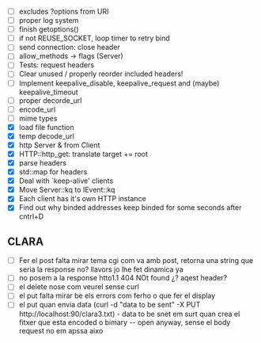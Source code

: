 - [ ] excludes ?options from URI
- [ ] proper log system
- [ ] finish getoptions()
- [ ] if not REUSE_SOCKET, loop timer to retry bind
- [ ] send connection: close header
- [ ] allow_methods -> flags (Server)
- [ ] Tests: request headers
- [ ] Clear unused / properly reorder included headers!
- [ ] Implement keepalive_disable, keepalive_request and (maybe) keepalive_timeout
- [ ] proper decorde_url
- [ ] encode_url
- [ ] mime types
- [x] load file function
- [x] temp decode_url
- [x] http Server & from Client
- [x] HTTP::http_get: translate target += root
- [x] parse headers
- [x] std::map for headers
- [x] Deal with `keep-alive' clients
- [x] Move Server::kq to IEvent::kq
- [x] Each client has it's own HTTP instance
- [x] Find out why binded addresses keep binded for some seconds after cntrl+D

## CLARA

- [ ] Fer el post falta mirar tema cgi com va amb post, retorna una string que seria la response no? llavors jo lhe fet dinamica ya
- [ ] no posem a la response htto1.1 404 NOt found ¿? aqest header?
- [ ] el delete nose com veurel sense curl
- [ ] el put falta mirar be els errors com ferho o que fer el display
- [ ] el put quan envia data (curl -d "data to be sent" -X PUT http://localhost:90/clara3.txt) - data to be snet em surt quan crea el fitxer que esta encoded o bimary -- open anyway, sense el body request no em apssa aixo
